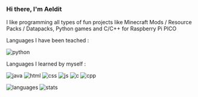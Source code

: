 ### Hi there, I'm Aeldit

I like programming all types of fun projects like Minecraft Mods / Resource Packs / Datapacks, Python games and C/C++ for Raspberry Pi PICO

Languages I have been teached :

![python](https://img.shields.io/badge/Python-3776AB?style=for-the-badge&logo=python&logoColor=white)


Languages I learned by myself :

![java](https://img.shields.io/badge/Java-ED8B00?style=for-the-badge&logo=openjdk&logoColor=white) ![html](https://img.shields.io/badge/HTML-239120?style=for-the-badge&logo=html5&logoColor=white) ![css](https://img.shields.io/badge/CSS-239120?&style=for-the-badge&logo=css3&logoColor=white) ![js](https://img.shields.io/badge/JavaScript-F7DF1E?style=for-the-badge&logo=javascript&logoColor=black) ![c](https://img.shields.io/badge/C-00599C?style=for-the-badge&logo=c&logoColor=white) ![cpp](https://img.shields.io/badge/C%2B%2B-00599C?style=for-the-badge&logo=c%2B%2B&logoColor=white)


![languages](https://github-readme-stats.vercel.app/api/top-langs/?username=Aeldit&theme=blue-green)
![stats](https://github-readme-stats.vercel.app/api?username=Aeldit&theme=blue-green)
